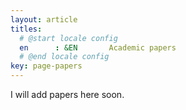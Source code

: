 ```yaml
---
layout: article
titles:
  # @start locale config
  en      : &EN       Academic papers
  # @end locale config
key: page-papers
---
```


I will add papers here soon.
